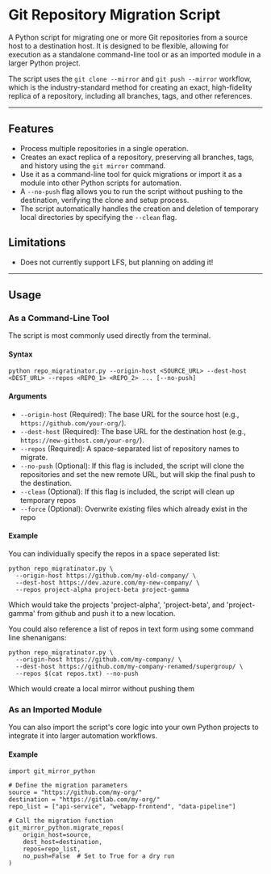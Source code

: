 # Git Repository Migration Script

A Python script for migrating one or more Git repositories from a source host to a destination host. It is designed to be flexible, allowing for execution as a standalone command-line tool or as an imported module in a larger Python project.

The script uses the `git clone --mirror` and `git push --mirror` workflow, which is the industry-standard method for creating an exact, high-fidelity replica of a repository, including all branches, tags, and other references.

-----

## Features

  * Process multiple repositories in a single operation.
  * Creates an exact replica of a repository, preserving all branches, tags, and history using the `git mirror` command.
  * Use it as a command-line tool for quick migrations or import it as a module into other Python scripts for automation.
  * A `--no-push` flag allows you to run the script without pushing to the destination, verifying the clone and setup process.
  * The script automatically handles the creation and deletion of temporary local directories by specifying the `--clean` flag.

## Limitations

  * Does not currently support LFS, but planning on adding it!

-----

## Usage

### As a Command-Line Tool

The script is most commonly used directly from the terminal.

#### Syntax

```
python repo_migratinator.py --origin-host <SOURCE_URL> --dest-host <DEST_URL> --repos <REPO_1> <REPO_2> ... [--no-push]
```

#### Arguments

  * `--origin-host` (Required): The base URL for the source host (e.g., `https://github.com/your-org/`).
  * `--dest-host` (Required): The base URL for the destination host (e.g., `https://new-githost.com/your-org/`).
  * `--repos` (Required): A space-separated list of repository names to migrate.
  * `--no-push` (Optional): If this flag is included, the script will clone the repositories and set the new remote URL, but will skip the final push to the destination.
  * `--clean` (Optional): If this flag is included, the script will clean up temporary repos
  * `--force` (Optional): Overwrite existing files which already exist in the repo

#### Example

You can individually specify the repos in a space seperated list:
```
python repo_migratinator.py \
  --origin-host https://github.com/my-old-company/ \
  --dest-host https://dev.azure.com/my-new-company/ \
  --repos project-alpha project-beta project-gamma
```
Which would take the projects 'project-alpha', 'project-beta', and 'project-gamma' from github and push it to a new location.

You could also reference a list of repos in text form using some command line shenanigans:

```
python repo_migratinator.py \
  --origin-host https://github.com/my-company/ \
  --dest-host https://github.com/my-company-renamed/supergroup/ \
  --repos $(cat repos.txt) --no-push
```

Which would create a local mirror without pushing them

### As an Imported Module

You can also import the script's core logic into your own Python projects to integrate it into larger automation workflows.

#### Example

```
import git_mirror_python

# Define the migration parameters
source = "https://github.com/my-org/"
destination = "https://gitlab.com/my-org/"
repo_list = ["api-service", "webapp-frontend", "data-pipeline"]

# Call the migration function
git_mirror_python.migrate_repos(
    origin_host=source,
    dest_host=destination,
    repos=repo_list,
    no_push=False  # Set to True for a dry run
)
```